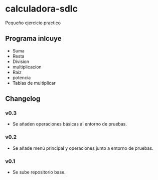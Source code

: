 # calculadora-sdlc

Pequeño ejercicio practico

## Programa inlcuye

- Suma
- Resta
- Division
- multiplicacion
- Raiz
- potencia
- Tablas de multiplicar

## Changelog

### v0.3

- Se añaden operaciones básicas al entorno de pruebas.

### v0.2

- Se añade menú principal y operaciones junto a entorno de pruebas.

### v0.1

- Se sube repositorio base.

